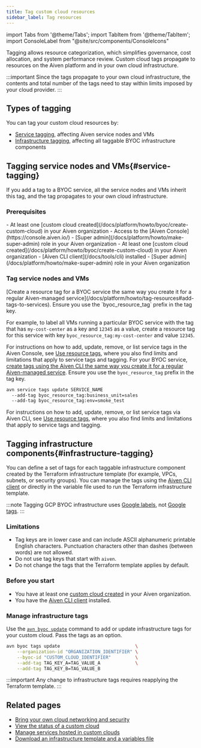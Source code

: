 ```yaml
---
title: Tag custom cloud resources
sidebar_label: Tag resources
---
```


import Tabs from '@theme/Tabs';
import TabItem from '@theme/TabItem';
import ConsoleLabel from "@site/src/components/ConsoleIcons"

Tagging allows resource categorization, which simplifies governance, cost allocation, and system performance review. Custom cloud tags propagate to resources on the Aiven platform and in your own cloud infrastructure.

:::important
Since the tags propagate to your own cloud infrastructure, the contents and total number
of the tags need to stay within limits imposed by your cloud provider.
:::

## Types of tagging

You can tag your custom cloud resources by:

- [Service tagging](#service-tagging), affecting Aiven service nodes and VMs
- [Infrastructure tagging](#infrastructure-tagging), affecting all taggable BYOC infrastructure
  components

## Tagging service nodes and VMs{#service-tagging}

If you add a tag to a BYOC service, all the service nodes and VMs inherit this tag, and
the tag propagates to your own cloud infrastructure.

### Prerequisites

<Tabs groupId="group1">
<TabItem value="1" label="Aiven Console" default>
-   At least one
    [custom cloud created](/docs/platform/howto/byoc/create-custom-cloud) in your Aiven
    organization
-   Access to the [Aiven Console](https://console.aiven.io/)
-   [Super admin](/docs/platform/howto/make-super-admin) role in your Aiven
    organization
</TabItem>
<TabItem value="2" label="Aiven CLI">
-   At least one
    [custom cloud created](/docs/platform/howto/byoc/create-custom-cloud) in your Aiven
    organization
-   [Aiven CLI client](/docs/tools/cli) installed
-   [Super admin](/docs/platform/howto/make-super-admin) role in your Aiven
    organization
</TabItem>
</Tabs>

### Tag service nodes and VMs

<Tabs groupId="group1">
<TabItem value="1" label="Aiven Console" default>
[Create a resource tag for a BYOC service the same way you create it for a regular
Aiven-managed service](/docs/platform/howto/tag-resources#add-tags-to-services).
Ensure you use the `byoc_resource_tag` prefix in the tag key.

For example, to label all VMs running a particular BYOC service with the tag that has
`my-cost-center` as a key and `12345` as a value, create a resource tag for this service
with key `byoc_resource_tag:my-cost-center` and value `12345`.

For instructions on how to add, update, remove, or list service tags in the Aiven Console,
see [Use resource tags](/docs/platform/howto/tag-resources#add-tags-to-services), where
you also find limits and limitations that apply to service tags and tagging.
</TabItem>
<TabItem value="2" label="Aiven CLI">
For your BYOC service, [create tags using the Aiven CLI the same way you create it for a
regular Aiven-managed service](/docs/platform/howto/tag-resources#add-and-modify-service-tags).
Ensure you use the `byoc_resource_tag` prefix in the tag key.

```bash
avn service tags update SERVICE_NAME
  --add-tag byoc_resource_tag:business_unit=sales
  --add-tag byoc_resource_tag:env=smoke_test
```

For instructions on how to add, update, remove, or list service tags via Aiven CLI, see
[Use resource tags](/docs/platform/howto/tag-resources#add-and-modify-service-tags), where
you also find limits and limitations that apply to service tags and tagging.
</TabItem>
</Tabs>

## Tagging infrastructure components{#infrastructure-tagging}

You can define a set of tags for each taggable infrastructure component created by the
Terraform infrastructure template (for example, VPCs, subnets, or security groups). You
can manage the tags using the [Aiven CLI client](/docs/tools/cli) or directly in the
variable file used to run the Terraform infrastructure template.

:::note
Tagging GCP BYOC infrastructure uses
[Google labels](https://cloud.google.com/resource-manager/docs/labels-overview),
not [Google tags](https://cloud.google.com/resource-manager/docs/tags/tags-overview).
:::

### Limitations

- Tag keys are in lower case and can include ASCII alphanumeric printable English
  characters. Punctuation characters other than dashes (between words) are not allowed.
- Do not use tag keys that start with `aiven`.
- Do not change the tags that the Terraform template applies by default.

### Before you start

-   You have at least one
    [custom cloud created](/docs/platform/howto/byoc/create-custom-cloud) in your Aiven
    organization.
-   You have the [Aiven CLI client](/docs/tools/cli) installed.

### Manage infrastructure tags

Use the
[`avn byoc update`](/docs/tools/cli/byoc#avn-byoc-update) command to add or update
infrastructure tags for your custom cloud. Pass the tags as an option.

```bash
avn byoc tags update                            \
    --organization-id "ORGANIZATION_IDENTIFIER" \
    --byoc-id "CUSTOM_CLOUD_IDENTIFIER"         \
    --add-tag TAG_KEY_A=TAG_VALUE_A             \
    --add-tag TAG_KEY_B=TAG_VALUE_B
```

:::important
Any change to infrastructure tags requires reapplying the Terraform template.
:::

## Related pages

-   [Bring your own cloud networking and security](/docs/platform/howto/byoc/networking-security)
-   [View the status of a custom cloud](/docs/platform/howto/byoc/view-custom-cloud-status)
-   [Manage services hosted in custom clouds](/docs/platform/howto/byoc/manage-byoc-service)
-   [Download an infrastructure template and a variables file](/docs/platform/howto/byoc/download-infrastructure-template)
